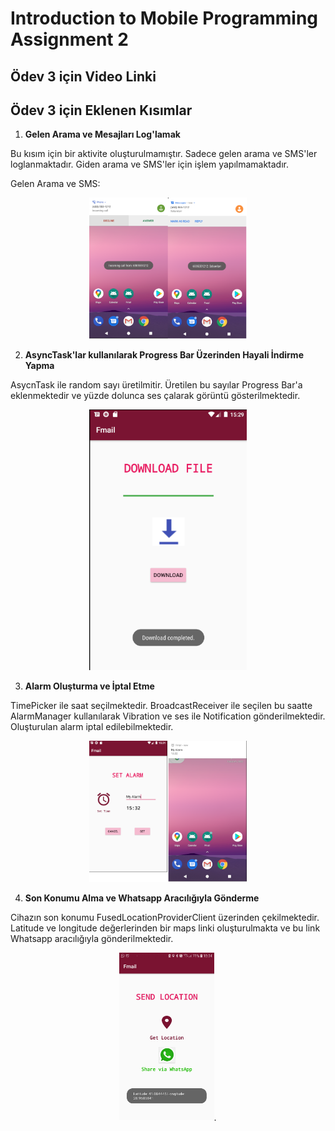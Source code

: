 # Introduction to Mobile Programming Assignment 2

## Ödev 3 için Video Linki

## Ödev 3 için Eklenen Kısımlar

1. **Gelen Arama ve Mesajları Log'lamak**

Bu kısım için bir aktivite oluşturulmamıştır. Sadece gelen arama ve SMS'ler loglanmaktadır. Giden arama ve SMS'ler için işlem yapılmamaktadır.

Gelen Arama ve SMS:
<p align="center">
  <img src="Screenshots/aramalar.png" width="50%">
</p>

2. **AsyncTask'lar kullanılarak Progress Bar Üzerinden Hayali İndirme Yapma**

AsycnTask ile random sayı üretilmitir. Üretilen bu sayılar Progress Bar'a eklenmektedir ve yüzde dolunca ses çalarak görüntü gösterilmektedir.

<p align="center">
  <img src="Screenshots/indirme.png" width="50%">
</p>

3. **Alarm Oluşturma ve İptal Etme**

TimePicker ile saat seçilmektedir. BroadcastReceiver ile seçilen bu saatte AlarmManager kullanılarak Vibration ve ses ile Notification gönderilmektedir. Oluşturulan alarm iptal edilebilmektedir.

<p align="center">
  <img src="Screenshots/alarm.png" width="50%">
</p>

4. **Son Konumu Alma ve Whatsapp Aracılığıyla Gönderme**

Cihazın son konumu FusedLocationProviderClient üzerinden çekilmektedir. Latitude ve longitude değerlerinden bir maps linki oluşturulmakta ve bu link Whatsapp aracılığıyla gönderilmektedir.

<p align="center">
<img src="Screenshots/location.jpg" width="30%">.
</p>



